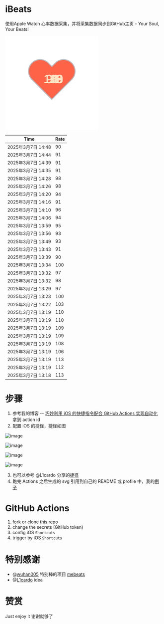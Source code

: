 # iBeats
使用Apple Watch 心率数据采集，并将采集数据同步到GitHub主页 - Your Soul, Your Beats!

![](./files/heart.svg)

<!--START_SECTION:my_heart_rate-->
| Time | Rate | 
 | ---- | ---- | 
| 2025年3月7日 14:48 | 90 |
| 2025年3月7日 14:44 | 91 |
| 2025年3月7日 14:39 | 91 |
| 2025年3月7日 14:35 | 91 |
| 2025年3月7日 14:28 | 98 |
| 2025年3月7日 14:26 | 98 |
| 2025年3月7日 14:20 | 94 |
| 2025年3月7日 14:16 | 91 |
| 2025年3月7日 14:10 | 96 |
| 2025年3月7日 14:06 | 94 |
| 2025年3月7日 13:59 | 95 |
| 2025年3月7日 13:56 | 93 |
| 2025年3月7日 13:49 | 93 |
| 2025年3月7日 13:43 | 91 |
| 2025年3月7日 13:39 | 90 |
| 2025年3月7日 13:34 | 100 |
| 2025年3月7日 13:32 | 97 |
| 2025年3月7日 13:32 | 98 |
| 2025年3月7日 13:29 | 97 |
| 2025年3月7日 13:23 | 100 |
| 2025年3月7日 13:22 | 103 |
| 2025年3月7日 13:19 | 110 |
| 2025年3月7日 13:19 | 110 |
| 2025年3月7日 13:19 | 109 |
| 2025年3月7日 13:19 | 109 |
| 2025年3月7日 13:19 | 108 |
| 2025年3月7日 13:19 | 106 |
| 2025年3月7日 13:19 | 113 |
| 2025年3月7日 13:19 | 112 |
| 2025年3月7日 13:18 | 113 |

<!--END_SECTION:my_heart_rate-->

# 步骤
1. 参考我的博客 -- [巧妙利用 iOS 的快捷指令配合 GitHub Actions 实现自动化](https://github.com/yihong0618/gitblog/issues/198) 拿到 action id
2. 配置 iOS 的捷径，捷径如图

![image](https://user-images.githubusercontent.com/15976103/122154218-0db0b480-ce97-11eb-93bb-5aec07c558dc.png)

![image](https://user-images.githubusercontent.com/15976103/122154236-186b4980-ce97-11eb-8e4b-70551a0391ae.png)

![image](https://user-images.githubusercontent.com/15976103/122154268-2d47dd00-ce97-11eb-902e-3acf292265a9.png)

![image](https://user-images.githubusercontent.com/15976103/122174055-fa144680-ceb4-11eb-9be2-3eb83cd516f7.png)

3. 也可以参考 @L1cardo 分享的[捷径](https://www.icloud.com/shortcuts/6ab6047b459c41ad822ad6b94b1c03d4)
4. 跑完 Actions 之后生成的 svg 引用到自己的 README 或 profile 中，我的[例子](https://github.com/yihong0618) 

# GitHub Actions

1. fork or clone this repo
2. change the secrets (GitHub token)
3. config iOS `Shortcuts` 
4. trigger by iOS `Shortcuts`

# 特别感谢
- @[wuhan005](https://github.com/wuhan005) 特别棒的项目 [mebeats](https://github.com/wuhan005/mebeats)
- @[L1cardo](https://github.com/L1cardo) idea

# 赞赏
Just enjoy it
谢谢就够了
